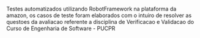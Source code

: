 Testes automatizados utilizando RobotFramework na plataforma da amazon, os casos de teste foram elaborados com o intuiro de resolver as questoes da avaliacao referente a disciplina de Verificacao e Validacao do Curso de Engenharia de Software - PUCPR
